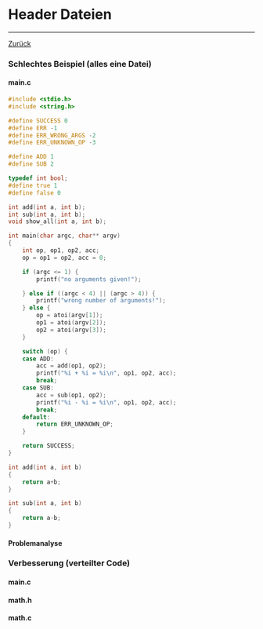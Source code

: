 # Header Dateien
---
[Zurück](../README.md)

### Schlechtes Beispiel (alles eine Datei)

#### main.c
```c
#include <stdio.h>
#include <string.h>

#define SUCCESS 0
#define ERR -1
#define ERR_WRONG_ARGS -2
#define ERR_UNKNOWN_OP -3

#define ADD 1
#define SUB 2

typedef int bool;
#define true 1
#define false 0

int add(int a, int b);
int sub(int a, int b);
void show_all(int a, int b);

int main(char argc, char** argv)
{
	int op, op1, op2, acc;
	op = op1 = op2, acc = 0;

	if (argc <= 1) {
		printf("no arguments given!");

	} else if ((argc < 4) || (argc > 4)) {
		printf("wrong number of arguments!");
	} else {
		op = atoi(argv[1]);
		op1 = atoi(argv[2]);
		op2 = atoi(argv[3]);
	}

	switch (op) {
	case ADD:
		acc = add(op1, op2);
		printf("%i + %i = %i\n", op1, op2, acc);
		break;
	case SUB:
		acc = sub(op1, op2);
		printf("%i - %i = %i\n", op1, op2, acc);
		break;
	default:
		return ERR_UNKNOWN_OP;
	}

	return SUCCESS;
}

int add(int a, int b)
{
	return a+b;
}

int sub(int a, int b)
{
	return a-b;
}
```

#### Problemanalyse

### Verbesserung (verteilter Code)

#### main.c

#### math.h

#### math.c
